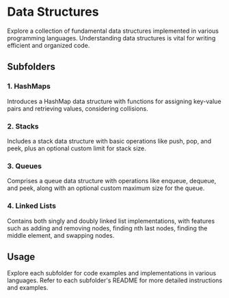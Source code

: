 # Data Structures

Explore a collection of fundamental data structures implemented in various programming languages. Understanding data structures is vital for writing efficient and organized code.

## Subfolders

### 1. HashMaps

Introduces a HashMap data structure with functions for assigning key-value pairs and retrieving values, considering collisions.

### 2. Stacks

Includes a stack data structure 
with basic operations like push, pop, and peek, plus an optional custom limit for stack size.

### 3. Queues

Comprises a queue data structure 
with operations like enqueue, dequeue, and peek, along with an optional custom maximum size for the queue.

### 4. Linked Lists

Contains both singly and doubly linked list implementations,
with features such as adding and removing nodes, finding nth last nodes, finding the middle element, and swapping nodes.

## Usage

Explore each subfolder for code examples and implementations in various languages. Refer to each subfolder's README for more detailed instructions and examples.

